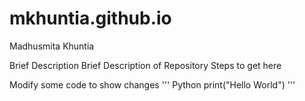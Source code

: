 # mkhuntia.github.io

Madhusmita Khuntia

Brief Description
Brief Description of Repository
Steps to get here

Modify some code to show changes
''' Python
    print("Hello World")
'''
